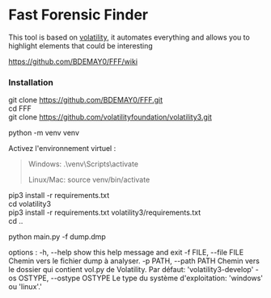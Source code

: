# Fast Forensic Finder

This tool is based on [volatility](https://github.com/volatilityfoundation/volatility3), it automates everything and allows you to highlight elements that could be interesting

https://github.com/BDEMAY0/FFF/wiki


### Installation 
git clone https://github.com/BDEMAY0/FFF.git
\
cd FFF
\
git clone https://github.com/volatilityfoundation/volatility3.git

python -m venv venv

Activez l'environnement virtuel :

> Windows: .\venv\Scripts\activate
> 
> Linux/Mac: source venv/bin/activate

pip3 install -r requirements.txt
\
cd volatility3
\
pip3 install -r requirements.txt volatility3/requirements.txt 
\
cd ..

python main.py -f dump.dmp

options : 
  -h, --help            show this help message and exit
  -f FILE, --file FILE  Chemin vers le fichier dump à analyser.
  -p PATH, --path PATH  Chemin vers le dossier qui contient vol.py de
                        Volatility. Par défaut: 'volatility3-develop'
  -os OSTYPE, --ostype OSTYPE
                        Le type du système d'exploitation: 'windows' ou
                        'linux'.'

